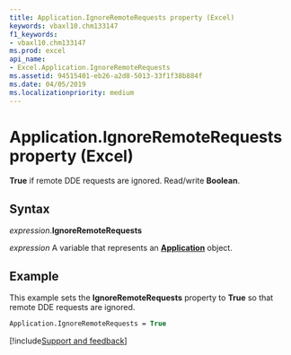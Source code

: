 ```yaml
---
title: Application.IgnoreRemoteRequests property (Excel)
keywords: vbaxl10.chm133147
f1_keywords:
- vbaxl10.chm133147
ms.prod: excel
api_name:
- Excel.Application.IgnoreRemoteRequests
ms.assetid: 94515401-eb26-a2d8-5013-33f1f38b884f
ms.date: 04/05/2019
ms.localizationpriority: medium
---
```



# Application.IgnoreRemoteRequests property (Excel)

**True** if remote DDE requests are ignored. Read/write **Boolean**.


## Syntax

_expression_.**IgnoreRemoteRequests**

_expression_ A variable that represents an **[Application](Excel.Application(object).md)** object.


## Example

This example sets the **IgnoreRemoteRequests** property to **True** so that remote DDE requests are ignored.


```vb
Application.IgnoreRemoteRequests = True
```




[!include[Support and feedback](~/includes/feedback-boilerplate.md)]